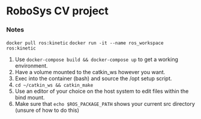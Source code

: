 # RoboSys CV project

### Notes

`docker pull ros:kinetic`
`docker run -it --name ros_workspace ros:kinetic`

1. Use `docker-compose build && docker-compose up` to get a working environment.
1. Have a volume mounted to the catkin_ws however you want.
1. Exec into the container (bash) and source the /opt setup script.
1. `cd ~/catkin_ws && catkin_make`
1. Use an editor of your choice on the host system to edit files within the bind mount.
1. Make sure that `echo $ROS_PACKAGE_PATH` shows your current src directory (unsure of how to do this)

